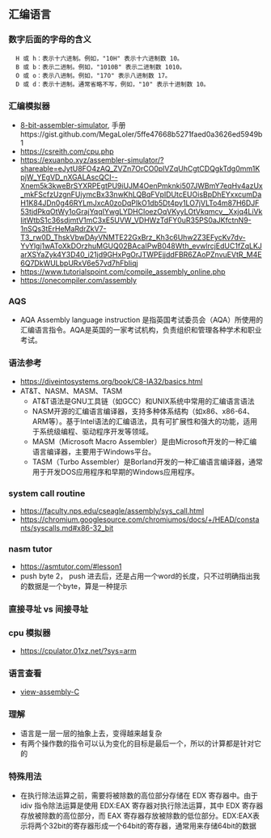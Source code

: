 ## 汇编语言


### 数字后面的字母的含义
  ```
    H 或 h：表示十六进制。例如，"10H" 表示十六进制数 10。
    B 或 b：表示二进制。例如，"1010B" 表示二进制数 1010。
    O 或 o：表示八进制。例如，"17O" 表示八进制数 17。
    D 或 d：表示十进制。通常省略不写，例如，"10" 表示十进制数 10。
  ```

### 汇编模拟器
* [8-bit-assembler-simulator](https://schweigi.github.io/assembler-simulator/), 手册https://gist.github.com/MegaLoler/5ffe47668b5271faed0a3626ed5949b1
* https://csreith.com/cpu.php
* https://exuanbo.xyz/assembler-simulator/?shareable=eJytU8FO4zAQ_ZVZn7OrCO0plVZqUhCgtCDQgkTdg0mm1KpjW_YEgVD_nXGALAscQCI--Xnem5k3kweBrSYXRPEgtPU9iUJM4OenPmknki507JWBmY7eqHv4azUx_mkFScfzUzgnFUjymcBx33nwKhLQBqFVpIDUtcEUOisBpDhEYxxcumDaH1K84JDn0g46RYLmJxcA0zoDqPIkO1db5Dt4py1LO7jVLTo4m87H6DJF53tjdPkqOtWy1oGrajYqqIYwgLYDHCloezOqVKyyLOtVkqmcv__Xxjq4LiVkIitWtbS1c36sdjmtV1mC3xE5UVW_VDHWzTdFY0uR35PS0aJKfctnN9-1nSQs3tErHeMaRdrZkV7-T3_rw0D_ThskVbwDAyVNMTE22GxBrz_Kh3c6Uhw2Z3EFycKv7dv-YvYlgj1wAToXkDOrzhuMGUQ02BAcaIPwB048Wth_evwlrcjEdUC1fZqLKJarXSYaZyk4Y3D40_i21jd9GHxPgOrJTWPEjjddFBR6ZAoPZnvuEVtR_M4E6Q7DkWULbpURxV6e57vd7hFbIiqj
* https://www.tutorialspoint.com/compile_assembly_online.php
* https://onecompiler.com/assembly

### AQS 
* AQA Assembly language instruction 是指英国考试委员会（AQA）所使用的汇编语言指令。AQA是英国的一家考试机构，负责组织和管理各种学术和职业考试。

### 语法参考
* https://diveintosystems.org/book/C8-IA32/basics.html
* AT&T、NASM、MASM、TASM
  * AT&T语法是GNU工具链（如GCC）和UNIX系统中常用的汇编语言语法
  * NASM开源的汇编语言编译器，支持多种体系结构（如x86、x86-64、ARM等）。基于Intel语法的汇编语法，具有可扩展性和强大的功能，适用于系统级编程、驱动程序开发等领域。
  * MASM（Microsoft Macro Assembler）是由Microsoft开发的一种汇编语言编译器，主要用于Windows平台。
  * TASM（Turbo Assembler）是Borland开发的一种汇编语言编译器，通常用于开发DOS应用程序和早期的Windows应用程序。

### system call routine
* https://faculty.nps.edu/cseagle/assembly/sys_call.html
* https://chromium.googlesource.com/chromiumos/docs/+/HEAD/constants/syscalls.md#x86-32_bit

### nasm tutor
* https://asmtutor.com/#lesson1
* push byte 2， push 进去后，还是占用一个word的长度，只不过明确指出我的数据是一个byte，算是一种提示


### 直接寻址 vs 间接寻址

### cpu 模拟器
* https://cpulator.01xz.net/?sys=arm


### 语言查看
* [view-assembly-C](https://godbolt.org/)


### 理解
* 语言是一层一层的抽象上去，变得越来越复杂
* 有两个操作数的指令可以认为变化的目标是最后一个，所以的计算都是针对它的


### 特殊用法
* 在执行除法运算之前，需要将被除数的高位部分存储在 EDX 寄存器中。由于 idiv 指令除法运算是使用 EDX:EAX 寄存器对执行除法运算，其中 EDX 寄存器存放被除数的高位部分，而 EAX 寄存器存放被除数的低位部分。EDX:EAX表示将两个32bit的寄存器形成一个64bit的寄存器，通常用来存储64bit的数据